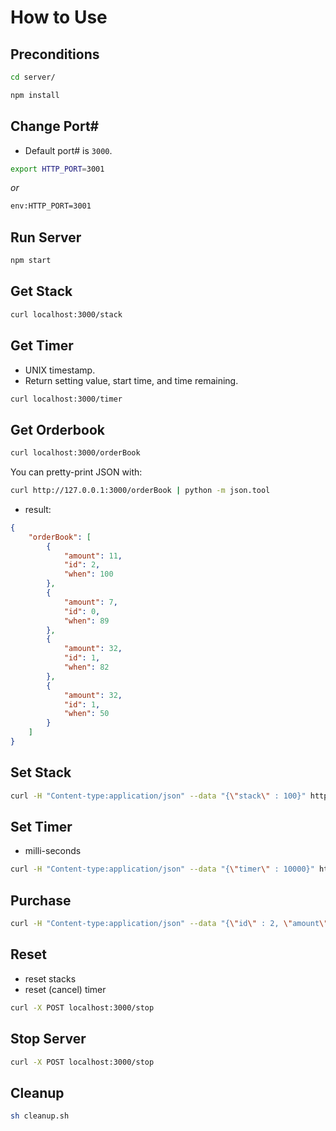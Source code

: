 # How to Use

## Preconditions
```bash
cd server/
```
```bash
npm install
```

## Change Port#
* Default port# is ```3000```.

```bash
export HTTP_PORT=3001
```
*or*
```bash
env:HTTP_PORT=3001
```

## Run Server
```bash
npm start
```

## Get Stack
```bash
curl localhost:3000/stack
```

## Get Timer
* UNIX timestamp.   
* Return setting value, start time, and time remaining.
```bash
curl localhost:3000/timer
```

## Get Orderbook
```bash
curl localhost:3000/orderBook
```
You can pretty-print JSON with:
```bash
curl http://127.0.0.1:3000/orderBook | python -m json.tool
```
* result: 
```JSON
{
    "orderBook": [
        {
            "amount": 11,
            "id": 2,
            "when": 100
        },
        {
            "amount": 7,
            "id": 0,
            "when": 89
        },
        {
            "amount": 32,
            "id": 1,
            "when": 82
        },
        {
            "amount": 32,
            "id": 1,
            "when": 50
        }
    ]
}
```

## Set Stack
```bash
curl -H "Content-type:application/json" --data "{\"stack\" : 100}" http://127.0.0.1:3000/setStack
```

## Set Timer
* milli-seconds
```bash
curl -H "Content-type:application/json" --data "{\"timer\" : 10000}" http://127.0.0.1:3000/setTimer
```

## Purchase
```bash
curl -H "Content-type:application/json" --data "{\"id\" : 2, \"amount\" : 11}" http://127.0.0.1:3000/purchase
```

## Reset
* reset stacks
* reset (cancel) timer
```bash
curl -X POST localhost:3000/stop
```

## Stop Server
```bash
curl -X POST localhost:3000/stop
```

## Cleanup
```bash
sh cleanup.sh
```
